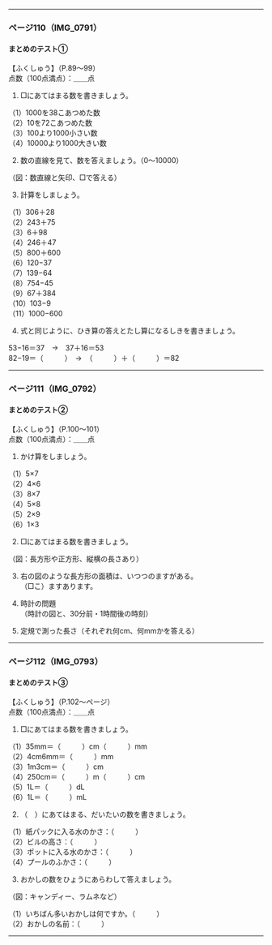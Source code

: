 

---

### ページ110（IMG_0791）

#### まとめのテスト①
【ふくしゅう】（P.89〜99）  
点数（100点満点）：＿＿点

1. □にあてはまる数を書きましょう。

（1）1000を38こあつめた数  
（2）10を72こあつめた数  
（3）100より1000小さい数  
（4）10000より1000大きい数

2. 数の直線を見て、数を答えましょう。（0〜10000）

（図：数直線と矢印、□で答える）

3. 計算をしましょう。

（1）306＋28  
（2）243＋75  
（3）6＋98  
（4）246＋47  
（5）800＋600  
（6）120−37  
（7）139−64  
（8）754−45  
（9）67＋384  
（10）103−9  
（11）1000−600

4. 式と同じように、ひき算の答えとたし算になるしきを書きましょう。

53−16＝37　→　37＋16＝53  
82−19＝（　　　）　→　（　　　）＋（　　　）＝82

---

### ページ111（IMG_0792）

#### まとめのテスト②
【ふくしゅう】（P.100〜101）  
点数（100点満点）：＿＿点

1. かけ算をしましょう。

（1）5×7  
（2）4×6  
（3）8×7  
（4）5×8  
（5）2×9  
（6）1×3

2. □にあてはまる数を書きましょう。

（図：長方形や正方形、縦横の長さあり）

3. 右の図のような長方形の面積は、いつつのますがある。  
   （□こ）ますあります。

4. 時計の問題  
   （時計の図と、30分前・1時間後の時刻）

5. 定規で測った長さ（それぞれ何cm、何mmかを答える）

---

### ページ112（IMG_0793）

#### まとめのテスト③
【ふくしゅう】（P.102〜ページ）  
点数（100点満点）：＿＿点

1. □にあてはまる数を書きましょう。

（1）35mm＝（　　　）cm（　　　）mm  
（2）4cm6mm＝（　　　）mm  
（3）1m3cm＝（　　　）cm  
（4）250cm＝（　　　）m（　　　）cm  
（5）1L＝（　　　）dL  
（6）1L＝（　　　）mL

2. （　）にあてはまる、だいたいの数を書きましょう。

（1）紙パックに入る水のかさ：（　　　）  
（2）ビルの高さ：（　　　）  
（3）ポットに入る水のかさ：（　　　）  
（4）プールのふかさ：（　　　）

3. おかしの数をひょうにあらわして答えましょう。

（図：キャンディー、ラムネなど）

（1）いちばん多いおかしは何ですか。（　　　）  
（2）おかしの名前：（　　　）

---

